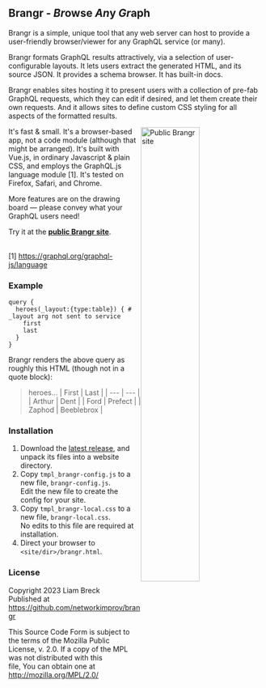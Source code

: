 ## Brangr - *Br*owse *An*y *Gr*aph

Brangr is a simple, unique tool that any web server can host 
to provide a user-friendly browser/viewer for any GraphQL service (or many).

Brangr formats GraphQL results attractively, via a selection of user-configurable layouts.
It lets users extract the generated HTML, and its source JSON.
It provides a schema browser.
It has built-in docs.

Brangr enables sites hosting it to present users with 
a collection of pre-fab GraphQL requests, which they can edit if desired, 
and let them create their own requests.
And it allows sites to define custom CSS styling for all aspects of the formatted results.

It's fast &amp; small.[<img title="Public Brangr site" width="48%" hspace="0" align="right"
                            src="https://user-images.githubusercontent.com/458838/243126589-a9cfce13-fbac-4b7c-9eb9-61732c200e9a.png"
                            >](https://mnmnotmail.org/bgr/brangr.html)
It's a browser-based app, not a code module (although that might be arranged).
It's built with Vue.js, in ordinary Javascript & plain CSS, 
and employs the GraphQL.js language module&nbsp;[1].
It's tested on Firefox, Safari, and Chrome.

More features are on the drawing board &mdash; please convey what your GraphQL users need!

Try it at the [**public Brangr site**](https://mnmnotmail.org/bgr/brangr.html).

\
[1] https://graphql.org/graphql-js/language

### Example

```
query {
  heroes(_layout:{type:table}) { # _layout arg not sent to service
    first
    last
  }
}
```
Brangr renders the above query as roughly this HTML (though not in a quote block):
>heroes...
>| First  | Last |
>| ---    | ---  |
>| Arthur | Dent |
>| Ford   | Prefect |
>| Zaphod | Beeblebrox |

### Installation

1. Download the [latest release](https://github.com/networkimprov/brangr/releases), 
   and unpack its files into a website directory.
3. Copy `tmpl_brangr-config.js` to a new file, `brangr-config.js`.\
   Edit the new file to create the config for your site.
3. Copy `tmpl_brangr-local.css` to a new file, `brangr-local.css`.\
   No edits to this file are required at installation.
4. Direct your browser to `<site/dir>/brangr.html`.

### License

   Copyright 2023 Liam Breck  
   Published at https://github.com/networkimprov/brangr

   This Source Code Form is subject to the terms of the Mozilla Public  
   License, v. 2.0. If a copy of the MPL was not distributed with this  
   file, You can obtain one at http://mozilla.org/MPL/2.0/
